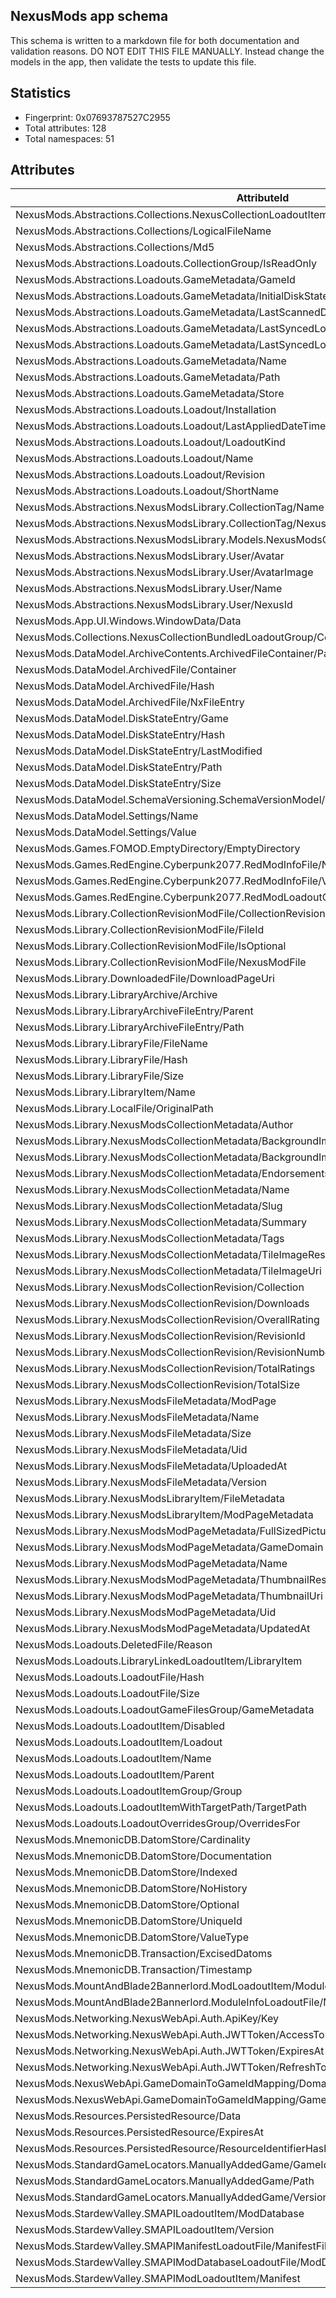 ﻿## NexusMods app schema
This schema is written to a markdown file for both documentation and validation reasons. DO NOT EDIT THIS FILE MANUALLY. Instead change the
models in the app, then validate the tests to update this file. 

## Statistics
   - Fingerprint: 0x07693787527C2955
   - Total attributes: 128
   - Total namespaces: 51
   
## Attributes
| AttributeId                                                                                      | Type                    | Indexed | Many  | NoHistory | 
| ------------------------------------------------------------------------------------------------ | ----------------------- | ------- | ----- | --------- | 
| NexusMods.Abstractions.Collections.NexusCollectionLoadoutItem/LibraryFile                        | Reference               | False   | False | False     | 
| NexusMods.Abstractions.Collections/LogicalFileName                                               | Utf8                    | False   | False | False     | 
| NexusMods.Abstractions.Collections/Md5                                                           | UInt128                 | True    | False | False     | 
| NexusMods.Abstractions.Loadouts.CollectionGroup/IsReadOnly                                       | UInt8                   | True    | False | False     | 
| NexusMods.Abstractions.Loadouts.GameMetadata/GameId                                              | UInt32                  | False   | False | False     | 
| NexusMods.Abstractions.Loadouts.GameMetadata/InitialDiskStateTransaction                         | Reference               | False   | False | False     | 
| NexusMods.Abstractions.Loadouts.GameMetadata/LastScannedDiskStateTransaction                     | Reference               | False   | False | False     | 
| NexusMods.Abstractions.Loadouts.GameMetadata/LastSyncedLoadout                                   | Reference               | False   | False | False     | 
| NexusMods.Abstractions.Loadouts.GameMetadata/LastSyncedLoadoutTransaction                        | Reference               | False   | False | False     | 
| NexusMods.Abstractions.Loadouts.GameMetadata/Name                                                | Utf8                    | False   | False | False     | 
| NexusMods.Abstractions.Loadouts.GameMetadata/Path                                                | Utf8                    | True    | False | False     | 
| NexusMods.Abstractions.Loadouts.GameMetadata/Store                                               | Ascii                   | False   | False | False     | 
| NexusMods.Abstractions.Loadouts.Loadout/Installation                                             | Reference               | False   | False | False     | 
| NexusMods.Abstractions.Loadouts.Loadout/LastAppliedDateTime                                      | Int64                   | False   | False | False     | 
| NexusMods.Abstractions.Loadouts.Loadout/LoadoutKind                                              | UInt8                   | False   | False | False     | 
| NexusMods.Abstractions.Loadouts.Loadout/Name                                                     | Utf8                    | True    | False | False     | 
| NexusMods.Abstractions.Loadouts.Loadout/Revision                                                 | UInt64                  | False   | False | False     | 
| NexusMods.Abstractions.Loadouts.Loadout/ShortName                                                | Utf8                    | True    | False | False     | 
| NexusMods.Abstractions.NexusModsLibrary.CollectionTag/Name                                       | Utf8                    | True    | False | False     | 
| NexusMods.Abstractions.NexusModsLibrary.CollectionTag/NexusId                                    | UInt64                  | True    | False | False     | 
| NexusMods.Abstractions.NexusModsLibrary.Models.NexusModsCollectionLibraryFile/CollectionRevision | Reference               | False   | False | False     | 
| NexusMods.Abstractions.NexusModsLibrary.User/Avatar                                              | Utf8                    | False   | False | False     | 
| NexusMods.Abstractions.NexusModsLibrary.User/AvatarImage                                         | HashedBlob              | False   | False | False     | 
| NexusMods.Abstractions.NexusModsLibrary.User/Name                                                | Utf8                    | True    | False | False     | 
| NexusMods.Abstractions.NexusModsLibrary.User/NexusId                                             | UInt64                  | True    | False | False     | 
| NexusMods.App.UI.Windows.WindowData/Data                                                         | Utf8                    | False   | False | False     | 
| NexusMods.Collections.NexusCollectionBundledLoadoutGroup/CollectionLibraryFile                   | Reference               | False   | False | False     | 
| NexusMods.DataModel.ArchiveContents.ArchivedFileContainer/Path                                   | Utf8Insensitive         | False   | False | False     | 
| NexusMods.DataModel.ArchivedFile/Container                                                       | Reference               | False   | False | False     | 
| NexusMods.DataModel.ArchivedFile/Hash                                                            | UInt64                  | True    | False | False     | 
| NexusMods.DataModel.ArchivedFile/NxFileEntry                                                     | Blob                    | False   | False | False     | 
| NexusMods.DataModel.DiskStateEntry/Game                                                          | Reference               | False   | False | False     | 
| NexusMods.DataModel.DiskStateEntry/Hash                                                          | UInt64                  | False   | False | False     | 
| NexusMods.DataModel.DiskStateEntry/LastModified                                                  | Int64                   | False   | False | False     | 
| NexusMods.DataModel.DiskStateEntry/Path                                                          | Tuple3_Ref_UShort_Utf8I | False   | False | False     | 
| NexusMods.DataModel.DiskStateEntry/Size                                                          | UInt64                  | False   | False | False     | 
| NexusMods.DataModel.SchemaVersioning.SchemaVersionModel/Fingerprint                              | UInt64                  | False   | False | False     | 
| NexusMods.DataModel.Settings/Name                                                                | Utf8                    | True    | False | False     | 
| NexusMods.DataModel.Settings/Value                                                               | Utf8                    | False   | False | False     | 
| NexusMods.Games.FOMOD.EmptyDirectory/EmptyDirectory                                              | UInt8                   | False   | False | False     | 
| NexusMods.Games.RedEngine.Cyberpunk2077.RedModInfoFile/Name                                      | Utf8                    | False   | False | False     | 
| NexusMods.Games.RedEngine.Cyberpunk2077.RedModInfoFile/Version                                   | Utf8                    | False   | False | False     | 
| NexusMods.Games.RedEngine.Cyberpunk2077.RedModLoadoutGroup/RedModInfoFile                        | Reference               | False   | False | False     | 
| NexusMods.Library.CollectionRevisionModFile/CollectionRevision                                   | Reference               | False   | False | False     | 
| NexusMods.Library.CollectionRevisionModFile/FileId                                               | UInt64                  | True    | False | False     | 
| NexusMods.Library.CollectionRevisionModFile/IsOptional                                           | UInt8                   | False   | False | False     | 
| NexusMods.Library.CollectionRevisionModFile/NexusModFile                                         | Reference               | False   | False | False     | 
| NexusMods.Library.DownloadedFile/DownloadPageUri                                                 | Utf8                    | False   | False | False     | 
| NexusMods.Library.LibraryArchive/Archive                                                         | Null                    | False   | False | False     | 
| NexusMods.Library.LibraryArchiveFileEntry/Parent                                                 | Reference               | False   | False | False     | 
| NexusMods.Library.LibraryArchiveFileEntry/Path                                                   | Utf8Insensitive         | False   | False | False     | 
| NexusMods.Library.LibraryFile/FileName                                                           | Utf8Insensitive         | False   | False | False     | 
| NexusMods.Library.LibraryFile/Hash                                                               | UInt64                  | True    | False | False     | 
| NexusMods.Library.LibraryFile/Size                                                               | UInt64                  | False   | False | False     | 
| NexusMods.Library.LibraryItem/Name                                                               | Utf8                    | False   | False | False     | 
| NexusMods.Library.LocalFile/OriginalPath                                                         | Utf8                    | False   | False | False     | 
| NexusMods.Library.NexusModsCollectionMetadata/Author                                             | Reference               | False   | False | False     | 
| NexusMods.Library.NexusModsCollectionMetadata/BackgroundImageResource                            | Reference               | False   | False | False     | 
| NexusMods.Library.NexusModsCollectionMetadata/BackgroundImageUri                                 | Utf8                    | False   | False | False     | 
| NexusMods.Library.NexusModsCollectionMetadata/Endorsements                                       | UInt64                  | False   | False | False     | 
| NexusMods.Library.NexusModsCollectionMetadata/Name                                               | Utf8                    | False   | False | False     | 
| NexusMods.Library.NexusModsCollectionMetadata/Slug                                               | Ascii                   | True    | False | False     | 
| NexusMods.Library.NexusModsCollectionMetadata/Summary                                            | Utf8                    | False   | False | False     | 
| NexusMods.Library.NexusModsCollectionMetadata/Tags                                               | Reference               | False   | True  | False     | 
| NexusMods.Library.NexusModsCollectionMetadata/TileImageResource                                  | Reference               | False   | False | False     | 
| NexusMods.Library.NexusModsCollectionMetadata/TileImageUri                                       | Utf8                    | False   | False | False     | 
| NexusMods.Library.NexusModsCollectionRevision/Collection                                         | Reference               | False   | False | False     | 
| NexusMods.Library.NexusModsCollectionRevision/Downloads                                          | UInt64                  | False   | False | False     | 
| NexusMods.Library.NexusModsCollectionRevision/OverallRating                                      | Float32                 | False   | False | False     | 
| NexusMods.Library.NexusModsCollectionRevision/RevisionId                                         | UInt64                  | True    | False | False     | 
| NexusMods.Library.NexusModsCollectionRevision/RevisionNumber                                     | UInt64                  | True    | False | False     | 
| NexusMods.Library.NexusModsCollectionRevision/TotalRatings                                       | UInt64                  | False   | False | False     | 
| NexusMods.Library.NexusModsCollectionRevision/TotalSize                                          | UInt64                  | False   | False | False     | 
| NexusMods.Library.NexusModsFileMetadata/ModPage                                                  | Reference               | False   | False | False     | 
| NexusMods.Library.NexusModsFileMetadata/Name                                                     | Utf8                    | False   | False | False     | 
| NexusMods.Library.NexusModsFileMetadata/Size                                                     | UInt64                  | False   | False | False     | 
| NexusMods.Library.NexusModsFileMetadata/Uid                                                      | UInt64                  | True    | False | False     | 
| NexusMods.Library.NexusModsFileMetadata/UploadedAt                                               | Int64                   | False   | False | False     | 
| NexusMods.Library.NexusModsFileMetadata/Version                                                  | Utf8                    | False   | False | False     | 
| NexusMods.Library.NexusModsLibraryItem/FileMetadata                                              | Reference               | False   | False | False     | 
| NexusMods.Library.NexusModsLibraryItem/ModPageMetadata                                           | Reference               | False   | False | False     | 
| NexusMods.Library.NexusModsModPageMetadata/FullSizedPictureUri                                   | Utf8                    | False   | False | False     | 
| NexusMods.Library.NexusModsModPageMetadata/GameDomain                                            | Ascii                   | True    | False | False     | 
| NexusMods.Library.NexusModsModPageMetadata/Name                                                  | Utf8                    | False   | False | False     | 
| NexusMods.Library.NexusModsModPageMetadata/ThumbnailResource                                     | Reference               | False   | False | False     | 
| NexusMods.Library.NexusModsModPageMetadata/ThumbnailUri                                          | Utf8                    | False   | False | False     | 
| NexusMods.Library.NexusModsModPageMetadata/Uid                                                   | UInt64                  | True    | False | False     | 
| NexusMods.Library.NexusModsModPageMetadata/UpdatedAt                                             | Int64                   | False   | False | False     | 
| NexusMods.Loadouts.DeletedFile/Reason                                                            | Utf8                    | False   | False | False     | 
| NexusMods.Loadouts.LibraryLinkedLoadoutItem/LibraryItem                                          | Reference               | True    | False | False     | 
| NexusMods.Loadouts.LoadoutFile/Hash                                                              | UInt64                  | True    | False | False     | 
| NexusMods.Loadouts.LoadoutFile/Size                                                              | UInt64                  | False   | False | False     | 
| NexusMods.Loadouts.LoadoutGameFilesGroup/GameMetadata                                            | Reference               | False   | False | False     | 
| NexusMods.Loadouts.LoadoutItem/Disabled                                                          | Null                    | False   | False | False     | 
| NexusMods.Loadouts.LoadoutItem/Loadout                                                           | Reference               | True    | False | False     | 
| NexusMods.Loadouts.LoadoutItem/Name                                                              | Utf8                    | False   | False | False     | 
| NexusMods.Loadouts.LoadoutItem/Parent                                                            | Reference               | True    | False | False     | 
| NexusMods.Loadouts.LoadoutItemGroup/Group                                                        | Null                    | True    | False | False     | 
| NexusMods.Loadouts.LoadoutItemWithTargetPath/TargetPath                                          | Tuple3_Ref_UShort_Utf8I | True    | False | False     | 
| NexusMods.Loadouts.LoadoutOverridesGroup/OverridesFor                                            | Reference               | False   | False | False     | 
| NexusMods.MnemonicDB.DatomStore/Cardinality                                                      | UInt8                   | False   | False | False     | 
| NexusMods.MnemonicDB.DatomStore/Documentation                                                    | Utf8                    | False   | False | False     | 
| NexusMods.MnemonicDB.DatomStore/Indexed                                                          | Null                    | False   | False | False     | 
| NexusMods.MnemonicDB.DatomStore/NoHistory                                                        | Null                    | False   | False | False     | 
| NexusMods.MnemonicDB.DatomStore/Optional                                                         | Null                    | False   | False | False     | 
| NexusMods.MnemonicDB.DatomStore/UniqueId                                                         | Ascii                   | True    | False | False     | 
| NexusMods.MnemonicDB.DatomStore/ValueType                                                        | UInt8                   | False   | False | False     | 
| NexusMods.MnemonicDB.Transaction/ExcisedDatoms                                                   | UInt64                  | False   | False | False     | 
| NexusMods.MnemonicDB.Transaction/Timestamp                                                       | Int64                   | False   | False | False     | 
| NexusMods.MountAndBlade2Bannerlord.ModLoadoutItem/ModuleInfo                                     | Reference               | False   | False | False     | 
| NexusMods.MountAndBlade2Bannerlord.ModuleInfoLoadoutFile/ModuleInfoFile                          | Null                    | False   | False | False     | 
| NexusMods.Networking.NexusWebApi.Auth.ApiKey/Key                                                 | Utf8                    | False   | False | False     | 
| NexusMods.Networking.NexusWebApi.Auth.JWTToken/AccessToken                                       | Utf8                    | False   | False | False     | 
| NexusMods.Networking.NexusWebApi.Auth.JWTToken/ExpiresAt                                         | Int64                   | False   | False | False     | 
| NexusMods.Networking.NexusWebApi.Auth.JWTToken/RefreshToken                                      | Utf8                    | False   | False | False     | 
| NexusMods.NexusWebApi.GameDomainToGameIdMapping/Domain                                           | Ascii                   | True    | False | False     | 
| NexusMods.NexusWebApi.GameDomainToGameIdMapping/GameId                                           | UInt32                  | True    | False | False     | 
| NexusMods.Resources.PersistedResource/Data                                                       | Blob                    | False   | False | False     | 
| NexusMods.Resources.PersistedResource/ExpiresAt                                                  | Int64                   | False   | False | False     | 
| NexusMods.Resources.PersistedResource/ResourceIdentifierHash                                     | UInt64                  | False   | False | False     | 
| NexusMods.StandardGameLocators.ManuallyAddedGame/GameId                                          | UInt32                  | True    | False | False     | 
| NexusMods.StandardGameLocators.ManuallyAddedGame/Path                                            | Utf8                    | True    | False | False     | 
| NexusMods.StandardGameLocators.ManuallyAddedGame/Version                                         | Utf8                    | False   | False | False     | 
| NexusMods.StardewValley.SMAPILoadoutItem/ModDatabase                                             | Reference               | False   | False | False     | 
| NexusMods.StardewValley.SMAPILoadoutItem/Version                                                 | Utf8                    | False   | False | False     | 
| NexusMods.StardewValley.SMAPIManifestLoadoutFile/ManifestFile                                    | Null                    | False   | False | False     | 
| NexusMods.StardewValley.SMAPIModDatabaseLoadoutFile/ModDatabaseFile                              | Null                    | False   | False | False     | 
| NexusMods.StardewValley.SMAPIModLoadoutItem/Manifest                                             | Reference               | False   | False | False     | 
